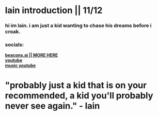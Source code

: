 # lain introduction || 11/12

### hi im lain. i am just a kid wanting to chase his dreams before i croak.

### socials:
**[beacons.ai || MORE HERE](beacons.ai/lainlain)** <br>
**[youtube](youtube.com/@lain-y3v)** <br>
**[music youtube](youtube.com/@lainchrist)** <br>

# "probably just a kid that is on your recommended, a kid you'll probably never see again." - lain
